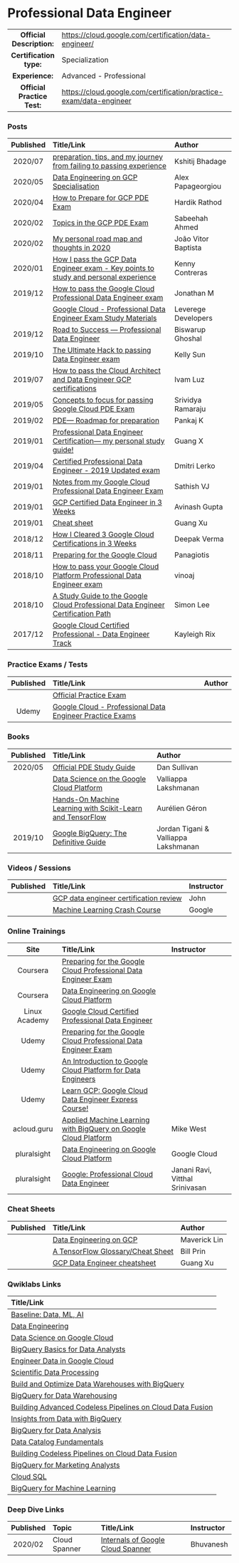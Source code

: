# Professional Data Engineer

| | | |
| :---:         |     :---      |          :--- |
| **Official Description:** | https://cloud.google.com/certification/data-engineer/ | 
| **Certification type:** | Specialization | 
| **Experience:** | Advanced - Professional | 
| **Official Practice Test:** | https://cloud.google.com/certification/practice-exam/data-engineer | 

### Posts
| Published | Title/Link | Author |
| :---:         |     :---      |          :--- |
| 2020/07 | [preparation, tips, and my journey from failing to passing experience](https://medium.com/@kshitijmb/gcp-data-engineer-exam-preparation-important-tips-and-my-emotional-journey-from-failing-to-132d91dc75f8) | Kshitij Bhadage |
| 2020/05 | [Data Engineering on GCP Specialisation](https://towardsdatascience.com/data-engineering-on-gcp-specialisation-a-comprehensive-guide-for-data-professionals-4bb8bae8a1c7) | Alex Papageorgiou |
| 2020/04 | [How to Prepare for GCP PDE Exam](https://medium.com/@hardikr68/how-to-prepare-for-and-clear-the-gcp-professional-data-engineer-exam-7e7ff518cf4a) | Hardik Rathod |
| 2020/02 | [Topics in the GCP PDE Exam](https://developer.rackspace.com/blog/topics-in-the-google-cloud-professional-data-engineer-certification-exam/) | Sabeehah Ahmed |
| 2020/02 | [My personal road map and thoughts in 2020](https://medium.com/@helpthx/google-cloud-professional-data-engineer-certification-my-personal-road-map-and-thoughts-in-2020-b78f5e1984ca) | João Vitor Baptista |
| 2020/01 | [How I pass the GCP Data Engineer exam - Key points to study and personal experience](https://medium.com/@kennycontreras/how-i-pass-the-gcp-data-engineer-exam-key-points-to-study-and-personal-experience-4eec4d7d3396) | Kenny Contreras |
| 2019/12 | [How to pass the Google Cloud Professional Data Engineer exam](https://towardsdatascience.com/how-to-pass-the-google-cloud-professional-data-engineer-exam-f241d7191e47?source=friends_link&sk=ede0b669e5bf68a8e699a3443b9fb087) | Jonathan M |
| | [Google Cloud - Professional Data Engineer Exam Study Materials](https://github.com/Leverege/gcp-data-engineer-exam) | Leverege Developers |
| 2019/12 | [Road to Success — Professional Data Engineer](https://medium.com/@biswarup.ghoshal/road-to-success-professional-data-engineer-google-cloud-platform-41115fcf510e) | Biswarup Ghoshal |
| 2019/10 | [The Ultimate Hack to passing Data Engineer exam](https://medium.com/@sodiumsun/the-ultimate-hack-to-passing-google-cloud-professional-data-engineer-certification-exam-2019-oct-663b2dfac492) | Kelly Sun |
| 2019/07 | [How to pass the Cloud Architect and Data Engineer GCP certifications](https://medium.com/ci-t/how-to-pass-both-the-cloud-architect-and-data-engineer-gcp-certifications-bb6a0812a1b1) | Ivam Luz |
| 2019/05 | [Concepts to focus for passing Google Cloud PDE Exam](https://medium.com/@srividyaramaraju/concepts-to-focus-for-passing-google-cloud-professional-data-engineer-exam-8ce5f9048cc1) | Srividya Ramaraju |
| 2019/02 | [PDE— Roadmap for preparation](https://medium.com/globallogic-cloud-and-devops-blogs/google-cloud-professional-data-engineer-roadmap-for-preparation-94e881d43382) | Pankaj K |
| 2019/01 | [Professional Data Engineer Certification— my personal study guide!](https://medium.com/weareservian/google-cloud-data-engineer-exam-study-guide-9afc80be2ee3) | Guang X |
| 2019/04 | [Certified Professional Data Engineer - 2019 Updated exam](https://deploy.live/blog/google-cloud-certified-professional-data-engineer/) | Dmitri Lerko |
| 2019/01 | [Notes from my Google Cloud Professional Data Engineer Exam](https://medium.com/@sathishvj/notes-from-my-google-cloud-professional-data-engineer-exam-530d11966aa0) | Sathish VJ |
| 2019/01 | [GCP Certified Data Engineer in 3 Weeks](https://medium.com/@avinash.gupta/gcp-certified-data-engineer-in-3-weeks-345ecfa667c3) | Avinash Gupta |
| 2019/01 | [Cheat sheet](https://www.slideshare.net/GuangXu5/gcp-data-engineer-cheatsheet) | Guang Xu |
| 2018/12 | [How I Cleared 3 Google Cloud Certifications in 3 Weeks](https://medium.com/@yesdeepakverma/how-i-cleared-all-3-google-cloud-certifications-in-3-weeks-f5591aa22572) | Deepak Verma |
| 2018/11 | [Preparing for the Google Cloud](https://tzamtzis.gr/2018/digital-analytics/becoming-gcp-data-engineer/) | Panagiotis |
| 2018/10 | [How to pass your Google Cloud Platform Professional Data Engineer exam](https://www.slideshare.net/vinoaj/measure-camp-how-to-pass-your-gcp-professional-data-engineer-exam-20181020) | vinoaj |
| 2018/10 | [A Study Guide to the Google Cloud Professional Data Engineer Certification Path](https://medium.com/@simonleewm/a-study-guide-to-the-google-cloud-professional-data-engineer-certification-path-9e83e41e311) | Simon Lee |
| 2017/12 | [Google Cloud Certified Professional - Data Engineer Track](https://www.linkedin.com/pulse/google-cloud-certified-professional-data-engineer-writeup-rix/) | Kayleigh Rix |

### Practice Exams / Tests
| Published | Title/Link | Author |
| :---:         |     :---      |          :--- |
| | [Official Practice Exam](https://cloud.google.com/certification/practice-exam/data-engineer) | |
| Udemy | [Google Cloud - Professional Data Engineer Practice Exams](https://www.udemy.com/google-cloud-certified-professional-data-engineer-practice-exams/) | |

### Books
| Published | Title/Link | Author |
| :---:         |     :---      |          :--- |
| 2020/05 | [Official PDE Study Guide](https://www.wiley.com/en-in/Official+Google+Cloud+Certified+Professional+Data+Engineer+Study+Guide-p-9781119618454) | Dan Sullivan |
| | [Data Science on the Google Cloud Platform](https://www.google.com/search?q=Data%20Science%20on%20the%20Google%20Cloud%20Platform) | Valliappa Lakshmanan |
| | [Hands-On Machine Learning with Scikit-Learn and TensorFlow](https://www.google.com/search?q=Hands-On%20Machine%20Learning%20with%20Scikit-Learn%20and%20TensorFlow) | Aurélien Géron |
| 2019/10 | [Google BigQuery: The Definitive Guide](https://www.google.com/search?q=bigquery+the+definitive+guide+Book+by+Jordan+Tigani+and+Valliappa+Lakshmanan) | Jordan Tigani & Valliappa Lakshmanan |

### Videos / Sessions
| Published | Title/Link | Instructor |
| :---:         |     :---      |          :--- |
| | [GCP data engineer certification review](https://www.youtube.com/playlist?list=PL44lENRqK1vwC_y_CHT-drcyS62qXIbH_) | John |
| | [Machine Learning Crash Course](https://developers.google.com/machine-learning/crash-course/ml-intro) | Google |

### Online Trainings
| Site | Title/Link | Instructor |
| :---:         |     :---      |          :--- |
| Coursera | [Preparing for the Google Cloud Professional Data Engineer Exam](https://www.coursera.org/learn/preparing-cloud-professional-data-engineer-exam) | |
| Coursera | [Data Engineering on Google Cloud Platform](https://www.coursera.org/specializations/gcp-data-machine-learning) | |
| Linux Academy | [Google Cloud Certified Professional Data Engineer](https://linuxacademy.com/linux/training/course/name/google-cloud-data-engineer) | |
| Udemy | [Preparing for the Google Cloud Professional Data Engineer Exam](https://www.udemy.com/topic/google-cloud-professional-data-engineer/) | |
| Udemy | [An Introduction to Google Cloud Platform for Data Engineers](https://www.udemy.com/an-introduction-to-google-cloud-platform-for-data-engineers/) | |
| Udemy | [Learn GCP: Google Cloud Data Engineer Express Course!](https://www.udemy.com/learn-gcp-become-a-certified-data-engineer-express-course/) | |
| acloud.guru | [Applied Machine Learning with BigQuery on Google Cloud Platform](https://acloud.guru/learn/gcp-applied-machine-learning-bigquery) | Mike West |
| pluralsight | [Data Engineering on Google Cloud Platform](https://www.pluralsight.com/paths/data-engineering-on-google-cloud-platform) | Google Cloud |
| pluralsight | [Google: Professional Cloud Data Engineer](https://www.pluralsight.com/paths/google-professional-cloud-data-engineer) | Janani Ravi, Vitthal Srinivasan |

### Cheat Sheets
| Published | Title/Link | Author |
| :---:         |     :---      |          :--- |
| | [Data Engineering on GCP ](https://github.com/ml874/Data-Engineering-on-GCP-Cheatsheet/blob/master/data_engineering_on_GCP.pdf) | Maverick Lin |
| | [A TensorFlow Glossary/Cheat Sheet](https://medium.com/google-cloud/a-tensorflow-glossary-cheat-sheet-382583b22932) | Bill Prin |
| | [GCP Data Engineer cheatsheet](https://www.slideshare.net/GuangXu5/gcp-data-engineer-cheatsheet) | Guang Xu|

### Qwiklabs Links
|  Title/Link  |
| :---         |
| [Baseline: Data, ML, AI](https://google.qwiklabs.com/quests/34) | 
| [Data Engineering](https://google.qwiklabs.com/quests/25) | 
| [Data Science on Google Cloud](https://google.qwiklabs.com/quests/43) | 
| [BigQuery Basics for Data Analysts](https://google.qwiklabs.com/quests/69) | 
| [Engineer Data in Google Cloud](https://google.qwiklabs.com/quests/132) | 
| [Scientific Data Processing](https://google.qwiklabs.com/quests/28) | 
| [Build and Optimize Data Warehouses with BigQuery](https://google.qwiklabs.com/quests/147) | 
| [BigQuery for Data Warehousing](https://google.qwiklabs.com/quests/68) | 
| [Building Advanced Codeless Pipelines on Cloud Data Fusion](https://google.qwiklabs.com/quests/131) | 
| [Insights from Data with BigQuery](https://google.qwiklabs.com/quests/123) | 
| [BigQuery for Data Analysis](https://google.qwiklabs.com/quests/55) | 
| [Data Catalog Fundamentals](https://google.qwiklabs.com/quests/134) | 
| [Building Codeless Pipelines on Cloud Data Fusion](https://google.qwiklabs.com/quests/130) | 
| [BigQuery for Marketing Analysts](https://google.qwiklabs.com/quests/70) | 
| [Cloud SQL](https://google.qwiklabs.com/quests/52) | 
| [BigQuery for Machine Learning](https://google.qwiklabs.com/quests/71) | 

### Deep Dive Links
| Published | Topic | Title/Link | Instructor |
| :---:     | :---  |   :---     |   :---     |
| 2020/02 | Cloud Spanner | [Internals of Google Cloud Spanner](https://thedataguy.in/internals-of-google-cloud-spanner/) | Bhuvanesh |

